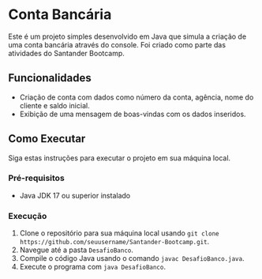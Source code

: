 # Conta Bancária

Este é um projeto simples desenvolvido em Java que simula a criação de uma conta bancária através do console. Foi criado como parte das atividades do Santander Bootcamp.

## Funcionalidades

- Criação de conta com dados como número da conta, agência, nome do cliente e saldo inicial.
- Exibição de uma mensagem de boas-vindas com os dados inseridos.

## Como Executar

Siga estas instruções para executar o projeto em sua máquina local.

### Pré-requisitos

- Java JDK 17 ou superior instalado

### Execução

1. Clone o repositório para sua máquina local usando `git clone https://github.com/seuusername/Santander-Bootcamp.git`.
2. Navegue até a pasta `DesafioBanco`.
3. Compile o código Java usando o comando `javac DesafioBanco.java`.
4. Execute o programa com `java DesafioBanco`.



